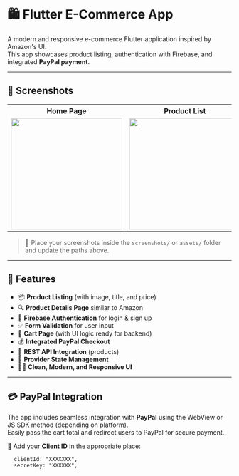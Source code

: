 # 🛍️ Flutter E-Commerce App

A modern and responsive e-commerce Flutter application inspired by Amazon's UI.  
This app showcases product listing, authentication with Firebase, and integrated **PayPal payment**.

---

## 📱 Screenshots

<table align="center"> <tr> <th>Home Page</th> <th>Product List</th> <th>Product Details</th> <th>Sign Up</th> <th>Login</th> <th>Checkout / PayPal</th> </tr> <tr> <td><img src="https://github.com/user-attachments/assets/f50d5e8a-b1e5-4f00-94cc-a219e1eb81fd" width="250"/></td> <td><img src="https://github.com/user-attachments/assets/8a86c983-baf6-4842-85b1-c23f30dcd422" width="250"/></td> <td><img src="https://github.com/user-attachments/assets/456ce525-0154-44be-a889-9ff4dd2bb394" width="250"/></td> <td><img src="https://github.com/user-attachments/assets/a50d2acd-8ec3-46f7-98b2-d11a18167466" width="250"/></td> <td><img src="https://github.com/user-attachments/assets/9f250501-506d-4b56-8b44-d667076737e8" width="250"/></td> <td><img src="https://github.com/user-attachments/assets/0ba7bb75-ebc4-4a31-af25-6e8578621293" width="250"/></td> </tr> </table>

> 📸 Place your screenshots inside the `screenshots/` or `assets/` folder and update the paths above.

---

## 🚀 Features

- 📦 **Product Listing** (with image, title, and price)
- 🔍 **Product Details Page** similar to Amazon
- 🔐 **Firebase Authentication** for login & sign up
- ✅ **Form Validation** for user input
- 🛒 **Cart Page** (with UI logic ready for backend)
- 💰 **Integrated PayPal Checkout**
- 📡 **REST API Integration** (products)
- 🧠 **Provider State Management**
- 🧑‍🎨 **Clean, Modern, and Responsive UI**

---

## 💳 PayPal Integration

The app includes seamless integration with **PayPal** using the WebView or JS SDK method (depending on platform).  
Easily pass the cart total and redirect users to PayPal for secure payment.

🔑 Add your **Client ID** in the appropriate place:

```Flutter
  clientId: "XXXXXXX",
  secretKey: "XXXXXX",

